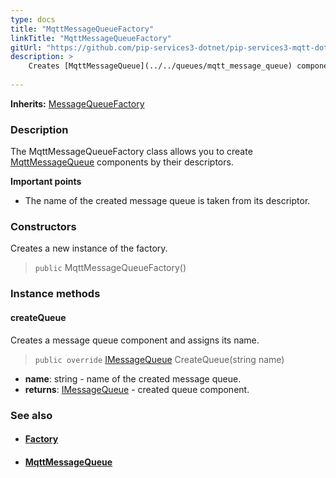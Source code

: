 ```yaml
---
type: docs
title: "MqttMessageQueueFactory"
linkTitle: "MqttMessageQueueFactory"
gitUrl: "https://github.com/pip-services3-dotnet/pip-services3-mqtt-dotnet"
description: > 
    Creates [MqttMessageQueue](../../queues/mqtt_message_queue) components by their descriptors. 
   
---
```


**Inherits:** [MessageQueueFactory](../../../messaging/build/message_queue_factory)

### Description

The MqttMessageQueueFactory class allows you to create [MqttMessageQueue](../../queues/mqtt_message_queue) components by their descriptors. 
    
**Important points**    

- The name of the created message queue is taken from its descriptor.


### Constructors
Creates a new instance of the factory.
> `public` MqttMessageQueueFactory()

### Instance methods

#### createQueue
Creates a message queue component and assigns its name.

> `public override` [IMessageQueue](../../../messaging/queues/imessage_queue) CreateQueue(string name)

- **name**: string - name of the created message queue.
- **returns**: [IMessageQueue](../../../messaging/queues/imessage_queue) - created queue component.


### See also
- #### [Factory](../../../components/build/factory)
- #### [MqttMessageQueue](../../queues/mqtt_message_queue)
